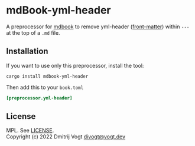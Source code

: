 # mdBook-yml-header

A preprocessor for [mdbook](https://github.com/rust-lang-nursery/mdBook) to remove yml-header ([front-matter](https://help.obsidian.md/Advanced+topics/YAML+front+matter)) within `---` at the top of
a `.md` file.

## Installation

If you want to use only this preprocessor, install the tool:

```
cargo install mdbook-yml-header
```

Then add this to your `book.toml`

```toml
[preprocessor.yml-header]
```

## License

MPL. See [LICENSE](LICENSE).  
Copyright (c) 2022 Dmitrij Vogt <divogt@vogt.dev>
